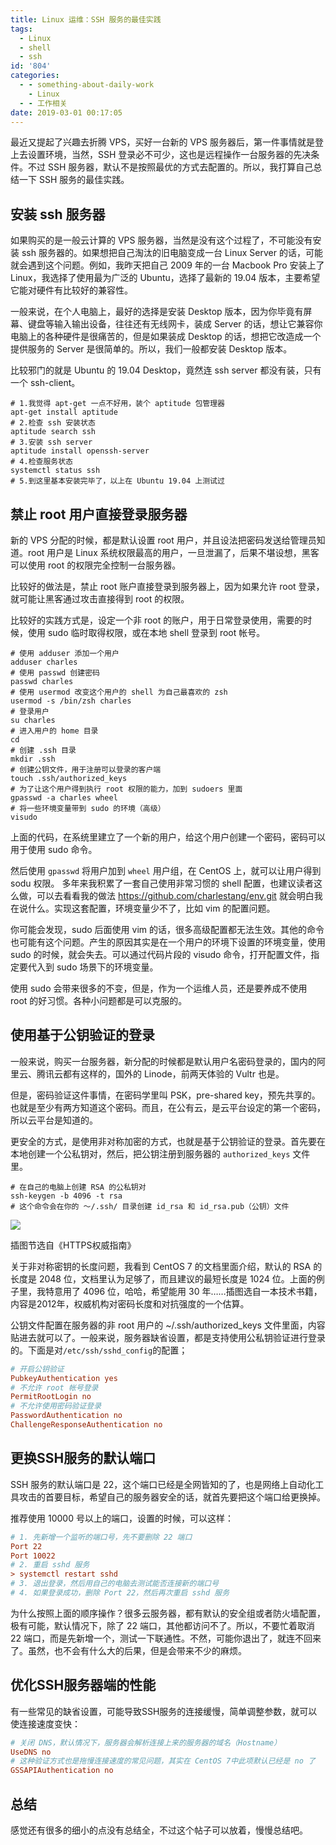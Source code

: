 ```yaml
---
title: Linux 运维：SSH 服务的最佳实践
tags:
  - Linux
  - shell
  - ssh
id: '804'
categories:
  - - something-about-daily-work
    - Linux
  - - 工作相关
date: 2019-03-01 00:17:05
---
```


最近又提起了兴趣去折腾 VPS，买好一台新的 VPS 服务器后，第一件事情就是登上去设置环境，当然，SSH 登录必不可少，这也是远程操作一台服务器的先决条件。不过 SSH 服务器，默认不是按照最优的方式去配置的。所以，我打算自己总结一下 SSH 服务的最佳实践。

## 安装 ssh 服务器

如果购买的是一般云计算的 VPS 服务器，当然是没有这个过程了，不可能没有安装 ssh 服务器的。如果想把自己淘汰的旧电脑变成一台 Linux Server 的话，可能就会遇到这个问题。例如，我昨天把自己 2009 年的一台 Macbook Pro 安装上了 Linux，我选择了使用最为广泛的 Ubuntu，选择了最新的 19.04 版本，主要希望它能对硬件有比较好的兼容性。

一般来说，在个人电脑上，最好的选择是安装 Desktop 版本，因为你毕竟有屏幕、键盘等输入输出设备，往往还有无线网卡，装成 Server 的话，想让它兼容你电脑上的各种硬件是很痛苦的，但是如果装成 Desktop 的话，想把它改造成一个提供服务的 Server 是很简单的。所以，我们一般都安装 Desktop 版本。

比较邪门的就是 Ubuntu 的 19.04 Desktop，竟然连 ssh server 都没有装，只有一个 ssh-client。

```shell
# 1.我觉得 apt-get 一点不好用，装个 aptitude 包管理器
apt-get install aptitude
# 2.检查 ssh 安装状态
aptitude search ssh
# 3.安装 ssh server
aptitude install openssh-server
# 4.检查服务状态
systemctl status ssh
# 5.到这里基本安装完毕了，以上在 Ubuntu 19.04 上测试过
```

## 禁止 root 用户直接登录服务器

新的 VPS 分配的时候，都是默认设置 root 用户，并且设法把密码发送给管理员知道。root 用户是 Linux 系统权限最高的用户，一旦泄漏了，后果不堪设想，黑客可以使用 root 的权限完全控制一台服务器。

比较好的做法是，禁止 root 账户直接登录到服务器上，因为如果允许 root 登录，就可能让黑客通过攻击直接得到 root 的权限。

比较好的实践方式是，设定一个非 root 的账户，用于日常登录使用，需要的时候，使用 sudo 临时取得权限，或在本地 shell 登录到 root 帐号。

```shell
# 使用 adduser 添加一个用户
adduser charles
# 使用 passwd 创建密码
passwd charles
# 使用 usermod 改变这个用户的 shell 为自己最喜欢的 zsh
usermod -s /bin/zsh charles
# 登录用户
su charles
# 进入用户的 home 目录
cd
# 创建 .ssh 目录
mkdir .ssh
# 创建公钥文件，用于注册可以登录的客户端
touch .ssh/authorized_keys
# 为了让这个用户得到执行 root 权限的能力，加到 sudoers 里面
gpasswd -a charles wheel
# 将一些环境变量带到 sudo 的环境（高级）
visudo
```

上面的代码，在系统里建立了一个新的用户，给这个用户创建一个密码，密码可以用于使用 sudo 命令。

然后使用 `gpasswd` 将用户加到 `wheel` 用户组，在 CentOS 上，就可以让用户得到 sodu 权限。 多年来我积累了一套自己使用非常习惯的 shell 配置，也建议读者这么做，可以去看看我的做法 https://github.com/charlestang/env.git 就会明白我在说什么。实现这套配置，环境变量少不了，比如 vim 的配置问题。

你可能会发现，sudo 后面使用 vim 的话，很多高级配置都无法生效。其他的命令也可能有这个问题。产生的原因其实是在一个用户的环境下设置的环境变量，使用 sudo 的时候，就会失去。可以通过代码片段的 visudo 命令，打开配置文件，指定要代入到 sudo 场景下的环境变量。

使用 sudo 会带来很多的不变，但是，作为一个运维人员，还是要养成不使用 root 的好习惯。各种小问题都是可以克服的。

## 使用基于公钥验证的登录

一般来说，购买一台服务器，新分配的时候都是默认用户名密码登录的，国内的阿里云、腾讯云都有这样的，国外的 Linode，前两天体验的 Vultr 也是。

但是，密码验证这件事情，在密码学里叫 PSK，pre-shared key，预先共享的。也就是至少有两方知道这个密码。而且，在公有云，是云平台设定的第一个密码，所以云平台是知道的。

更安全的方式，是使用非对称加密的方式，也就是基于公钥验证的登录。首先要在本地创建一个公私钥对，然后，把公钥注册到服务器的 `authorized_keys` 文件里。

```shell
# 在自己的电脑上创建 RSA 的公私钥对
ssh-keygen -b 4096 -t rsa
# 这个命令会在你的 ～/.ssh/ 目录创建 id_rsa 和 id_rsa.pub（公钥）文件
```

![](https://sexywp.com/wp-content/uploads/2019/02/password-strength-1024x351.png)

插图节选自《HTTPS权威指南》

关于非对称密钥的长度问题，我看到 CentOS 7 的文档里面介绍，默认的 RSA 的长度是 2048 位，文档里认为足够了，而且建议的最短长度是 1024 位。上面的例子里，我特意用了 4096 位，哈哈，希望能用 30 年……插图选自一本技术书籍，内容是2012年，权威机构对密码长度和对抗强度的一个估算。

公钥文件配置在服务器的非 root 用户的 ~/.ssh/authorized_keys 文件里面，内容贴进去就可以了。一般来说，服务器缺省设置，都是支持使用公私钥验证进行登录的。下面是对`/etc/ssh/sshd_config`的配置；

```ini
# 开启公钥验证
PubkeyAuthentication yes
# 不允许 root 帐号登录
PermitRootLogin no
# 不允许使用密码验证登录
PasswordAuthentication no
ChallengeResponseAuthentication no
```

## 更换SSH服务的默认端口

SSH 服务的默认端口是 22，这个端口已经是全网皆知的了，也是网络上自动化工具攻击的首要目标，希望自己的服务器安全的话，就首先要把这个端口给更换掉。

推荐使用 10000 号以上的端口，设置的时候，可以这样：

```ini
# 1. 先新增一个监听的端口号，先不要删除 22 端口
Port 22
Port 10022
# 2. 重启 sshd 服务
> systemctl restart sshd
# 3. 退出登录，然后用自己的电脑去测试能否连接新的端口号
# 4. 如果登录成功，删除 Port 22，然后再次重启 sshd 服务
```

为什么按照上面的顺序操作？很多云服务器，都有默认的安全组或者防火墙配置，极有可能，默认情况下，除了 22 端口，其他都访问不了。所以，不要忙着取消 22 端口，而是先新增一个，测试一下联通性。不然，可能你退出了，就连不回来了。虽然，也不会有什么大的后果，但是会带来不少的麻烦。

## 优化SSH服务器端的性能

有一些常见的缺省设置，可能导致SSH服务的连接缓慢，简单调整参数，就可以使连接速度变快：

```ini
# 关闭 DNS，默认情况下，服务器会解析连接上来的服务器的域名（Hostname）
UseDNS no
# 这种验证方式也是拖慢连接速度的常见问题，其实在 CentOS 7中此项默认已经是 no 了
GSSAPIAuthentication no
```

## 总结

感觉还有很多的细小的点没有总结全，不过这个帖子可以放着，慢慢总结吧。